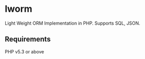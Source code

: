 # lworm
Light Weight ORM Implementation in PHP. Supports SQL, JSON.

## Requirements
PHP v5.3 or above
